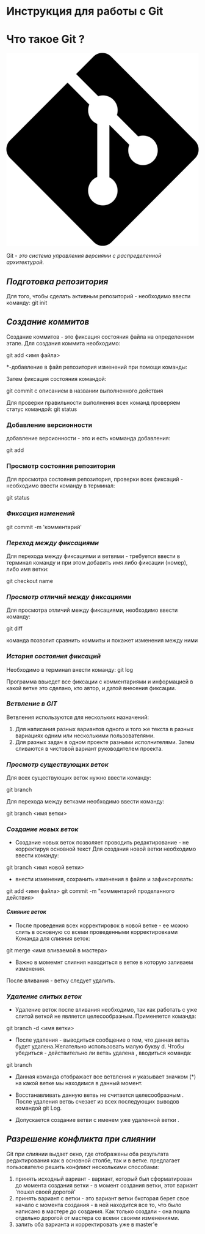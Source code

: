# **Инструкция для работы с Git** 

# Что такое Git ?

![логотип](git_logo.jpg)

Git - *это система управления версиями с распределенной архитектурой.*

## ***Подготовка репозитория***

Для того, чтобы сделать активным репозиторий - необходимо ввести команду:
git init
## ***Создание коммитов***
Создание коммитов - это фиксация состояния файла на определенном этапе. Для создания коммита необходимо:

git add <имя файла>
    
  

*-добавление в файл репозитория изменений при помощи команды:


Затем фиксация состояния командой:

git commit с описанием в названии выполненного действия

Для проверки правильности выполнения всех команд проверяем статус командой: 
git status
### **Добавление версионности**
добавление версионности - это и есть комманда добавления:

git add


### **Просмотр состояния репозитория**
Для просмотра состояния репозитория, проверки всех фиксаций - необходимо ввести команду в терминал: 

git status

### ***Фиксация изменений***

git commit -m 'комментарий' 

### ***Переход между фиксациями***
Для перехода между фиксациями и ветвями - требуется ввести в терминал команду и при этом добавить имя либо фиксации (номер), либо имя ветки:

git checkout name 


### ***Просмотр отличий между фиксациями***
Для просмотра отличий между фиксациями, необходимо ввести команду:

git diff

команда позволит сравнить коммиты и покажет изменения между ними


### ***История состояния фиксаций***
Необходимо в терминал внести команду:
git log

Программа ввыедет все фиксации с комментариями и информацией в какой ветке это сделано, кто автор, и датой внесения фиксации.


### ***Ветвление в GIT***
Ветвления используются  для нескольких назначений:

1. Для написания разных вариантов одного и того же текста в разных вариациях одним или несколькими пользователями.
2. Для разных задач в одном проекте разными исполнителями. Затем сливаются в чистовой вариант руководителем проекта.


### ***Просмотр существующих веток***

Для всех существующих веток нужно ввести команду:

git branch

Для перехода между ветками необходимо ввести команду:

git branch <имя ветки>

### ***Создание новых веток***

* Создание новых веток позволяет проводить редактирование - не корректируя основной текст
Для создания новой ветки необходимо ввести команду:

git branch <имя новой ветки>
* внести изменения, сохранить изменения в файле и зафиксировать:

git add <имя файла>
git commit -m "комментарий проделанного действия>



#### ***Слияние веток***
* После проведения всех корректировок в новой ветке - ее можно слить в основную со всеми проведенными корректировками
 Команда для слияния веток:


 git merge <имя вливаемой в мастера>



 * Важно в момемнт слияния находиться в ветке в которую заливаем изменения.

После вливания - ветку следует удалить.

### ***Удаление слитых веток***
*  Удаление веток после вливания необходимо, так как работать с уже слитой веткой не является целесообразным. Применяется команда:

git branch -d <имя ветки>

* После удаления - выводиться сообщение о том, что данная ветвь будет удалена.Желательно использовать малую букву d.
Чтобы убедиться - действительно ли ветвь удалена
, вводиться команда:

git branch

* Данная команда отображает все ветвления и указывает значком                                                  (*)
на какой ветке мы находимся в данный момент.

* Восстанавливать данную ветвь не считается целесообразным
. После удаления ветвь счезает из всех последующих выводов командой git  Log.

* Допускается создание ветви с именем уже удаленной ветки
.





## *Разрешение конфликта при слиянии*

Git при слиянии выдает окно, где отображены оба результата редактирования как в основной столбе, так и  в ветке.
предлагает пользователю решить конфликт несколькими способами:
1. принять исходный вариант - вариант, который был сформатирован до момента создания ветки - в момент создания ветки, этот вариант 'пошел своей дорогой'
2. принять вариант с ветки - это вариант ветки
бкоторая берет свое начало с момента создания - в ней находится все то, что было написано в мастере до создания. Как только создали - она пошла отдельно дорогой от мастера со всеми своими изменениями.
3. залить оба варианта и корректировать уже в master'e


